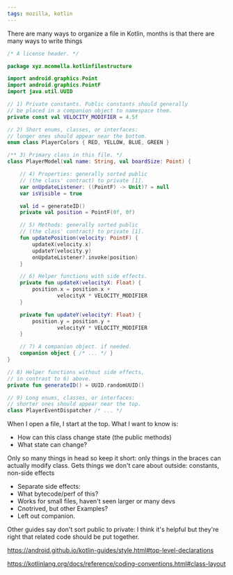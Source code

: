 ```yaml
---
tags: mozilla, kotlin
---
```

There are many ways to organize a file in Kotlin, 
months is that there are many ways to write things

```kotlin
/* A license header. */

package xyz.mcomella.kotlinfilestructure

import android.graphics.Point
import android.graphics.PointF
import java.util.UUID

// 1) Private constants. Public constants should generally
// be placed in a companion object to namespace them.
private const val VELOCITY_MODIFIER = 4.5f

// 2) Short enums, classes, or interfaces:
// longer ones should appear near the bottom.
enum class PlayerColors { RED, YELLOW, BLUE, GREEN }

/** 3) Primary class in this file. */
class PlayerModel(val name: String, val boardSize: Point) {

    // 4) Properties: generally sorted public
    // (the class' contract) to private [1].
    var onUpdateListener: ((PointF) -> Unit)? = null
    var isVisible = true

    val id = generateID()
    private val position = PointF(0f, 0f)

    // 5) Methods: generally sorted public
    // (the class' contract) to private [1].
    fun updatePosition(velocity: PointF) {
        updateX(velocity.x)
        updateY(velocity.y)
        onUpdateListener?.invoke(position)
    }

    // 6) Helper functions with side effects.
    private fun updateX(velocityX: Float) {
        position.x = position.x +
                velocityX * VELOCITY_MODIFIER
    }

    private fun updateY(velocityY: Float) {
        position.y = position.y +
                velocityY * VELOCITY_MODIFIER
    }

    // 7) A companion object. if needed.
    companion object { /* ... */ }
}

// 8) Helper functions without side effects,
// in contrast to 6) above.
private fun generateID() = UUID.randomUUID()

// 9) Long enums, classes, or interfaces:
// shorter ones should appear near the top.
class PlayerEventDispatcher /* ... */
```

When I open a file, I start at the top. What I want to know is:
* How can this class change state (the public methods)
* What state can change?

Only so many things in head so keep it short: only things in the braces can actually modify class. Gets things we don't care about outside: constants, non-side effects

* Separate side effects: 
* What bytecode/perf of this?
* Works for small files, haven't seen larger or many devs
* Cnotrived, but other Examples?
* Left out companion.

Other guides say don't sort public to private: I think it's helpful but they're right that related code should be put together.

https://android.github.io/kotlin-guides/style.html#top-level-declarations

https://kotlinlang.org/docs/reference/coding-conventions.html#class-layout
